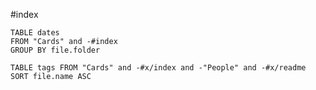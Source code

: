 #index 

```dataview
TABLE dates
FROM "Cards" and -#index
GROUP BY file.folder

```

``` dataview
TABLE tags FROM "Cards" and -#x/index and -"People" and -#x/readme
SORT file.name ASC

```